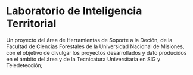 # Laboratorio de Inteligencia Territorial

Un proyecto del área de Herramientas de Soporte a la Deción, de la Facultad de Ciencias Forestales de la Universidad Nacional de Misiones, con el objetivo de divulgar los proyectos desarrollados y dato producidos en el ámbito del área y de la Tecnicatura Universitaria en SIG y Teledetección;
